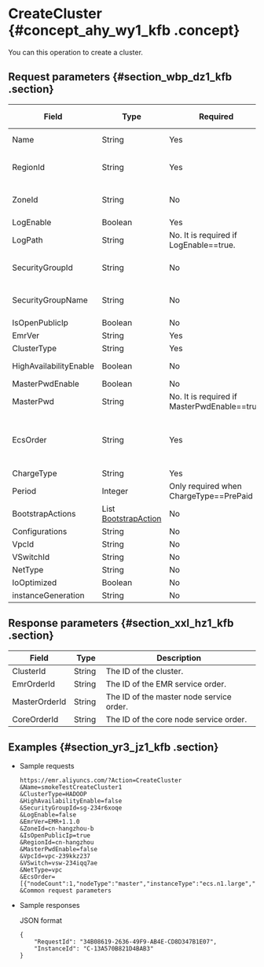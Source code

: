 # CreateCluster {#concept_ahy_wy1_kfb .concept}

You can this operation to create a cluster.

## Request parameters {#section_wbp_dz1_kfb .section}

|Field|Type|Required|Default value|Description|
|-----|----|--------|-------------|-----------|
|Name|String|Yes|None|The name of the cluster. Length constraints: Minimum length of 1 character. Maximum length of 64 characters. Only Chinese characters, letters, numbers, hyphens \(-\), and underscores \(\_\) are allowed.|
|RegionId|String|Yes|None|Currently, the available regions are China East 1 \(Hangzhou\), China East 2 \(Shanghai\), China South 1 \(Shenzhen\), China North 2 \(Beijing\), China North 3 \(Zhangjiakou\), US West 1 \(Silicon Valley\), Asia Pacific SE 1 \(Singapore\), and Germany \(Frankfurt\).|
|ZoneId|String|No|None|The zone location ID of the supported available zone in the China East 1 \(Hangzhou\) region: cn-hangzhou-b. The zone location IDs of the supported available zones in the China East 2 \(Shanghai\) region: cn-beijing-a, cn-beijing-b, and cn-beijing-c.|
|LogEnable|Boolean|Yes|None|Specifies whether to enable or disable storing logs. Make sure you have activated [OSS](https://www.aliyun.com/product/oss/) to use this function.|
|LogPath|String|No. It is required if LogEnable==true.|None|The location of the log that is stored in OSS. The format is: oss://bucketname/dir|
|SecurityGroupId|String|No|None|The ID of a security group. You can create a security group in the ECS console and use it. Note: If you are using an existing security group, the default security group policy is applied to this security group. Only port 22 is open at the inbound and all ports are open at the outbound.|
|SecurityGroupName|String|No|None|If the ID of the security group is not specified, this name is used to create a new security group. After the cluster has been created, you can see the ID of the created security group in the detailed information of the cluster. The default security group policy is applied to this security group. Only port 22 is open at the inbound and all ports are open at the outbound.|
|IsOpenPublicIp|Boolean|No|true|Specifies whether to set the public IP address. The default bandwidth is 8 MB.|
|EmrVer|String|Yes|None|The product version of E-MapReduce. For example, emr-2.4.1, emr-3.0.1.|
|ClusterType|String|Yes|None|The type of the cluster. Currently, only the Hadoop type is supported.|
|HighAvailabilityEnable|Boolean|No|false|Specifies whether to enable or disable high availability. If high availability is enabled, a minimum of two master nodes is required.|
|MasterPwdEnable|Boolean|No|None|Indicates whether to set the root passwords for master nodes.|
|MasterPwd|String|No. It is required if MasterPwdEnable==true.|None|The password must meet the following requirements. Length constraints: Minimum length of 8 characters. Maximum length of 30 characters. It must contain three types \(uppercase letters, lowercase letters, numbers, and special symbols\) of characters.|
|EcsOrder|String|Yes|None|The machine information of ESC instances contained by clusters. It is in JSON format. For example，”\[\{‘NodeCount’:1, ‘NodeType’:’MASTER’,’InstanceType’:’ecs.n1.large’,’DiskType’:’CLOUD\_EFFICIENCY’,’DiskCapacity’:80,’DiskCount’:1,’Index’:1\},\{‘NodeCount’:2, ‘NodeType’:’CORE’,’InstanceType’:’ecs.n1.large’,’DiskType’:’CLOUD\_EFFICIENCY’,’DiskCapacity’:40,’DiskCount’:4,’Index’:2\}\]“ [EcsOrder](EN-US_TP_18030.dita#concept_x1c_csb_kfb)|
|ChargeType|String|Yes|None|The billing method. PostPaid: Pay-As-You-Go. PrePaid: Subscription.|
|Period|Integer|Only required when ChargeType==PrePaid|None|The length of the subscription. Unit: months. Valid values: 1, 2, 3, 4, 5, 6, 7, 8, 9, 12, 24, and 36.|
|BootstrapActions|List [BootstrapAction](EN-US_TP_18031.dita#concept_v4l_ksb_kfb)|No|None|The lists of bootstrap actions. The maximum number is 16. If the maximum is exceeded, only the first 16 lists are retained.|
|Configurations|String|No|None|Provides the path of an OSS file. See the user guide for the file content.|
|VpcId|String|No|None|VPC ID|
|VSwitchId|String|No|None|The ID of VSwitch|
|NetType|String|No|classic|Valid values: classic and vpc. Default value: classic.|
|IoOptimized|Boolean|No|true|Specifies whether to enable or disable IO optimization. Default value: true.|
|instanceGeneration|String|No|None|The generation of the ECS instance. Set the value to ecs-1 or ecs-2.|

## Response parameters {#section_xxl_hz1_kfb .section}

|Field|Type|Description|
|-----|----|-----------|
|ClusterId|String|The ID of the cluster.|
|EmrOrderId|String |The ID of the EMR service order.|
|MasterOrderId|String |The ID of the master node service order.|
|CoreOrderId|String|The ID of the core node service order.|

## Examples {#section_yr3_jz1_kfb .section}

-   Sample requests

    ```
    https://emr.aliyuncs.com/?Action=CreateCluster
    &Name=smokeTestCreateCluster1
    &ClusterType=HADOOP
    &HighAvailabilityEnable=false
    &SecurityGroupId=sg-234r6xoqe
    &LogEnable=false
    &EmrVer=EMR+1.1.0
    &ZoneId=cn-hangzhou-b
    &IsOpenPublicIp=true
    &RegionId=cn-hangzhou
    &MasterPwdEnable=false
    &VpcId=vpc-239kkz237
    &VSwitch=vsw-234iqq7ae
    &NetType=vpc
    &EcsOrder=[{"nodeCount":1,"nodeType":"master","instanceType":"ecs.n1.large","diskType":"CLOUD_EFFICIENCY","diskCapacity":80}]
    &Common request parameters
    ```

-   Sample responses

    JSON format

    ```
    {
        "RequestId": "34B08619-2636-49F9-AB4E-CD8D347B1E07",
        "InstanceId": "C-13A570B821D4BAB3"
    }
    ```


